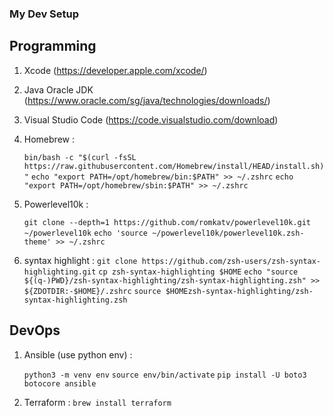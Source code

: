 ### My Dev Setup

## Programming

1. Xcode (https://developer.apple.com/xcode/)

2. Java Oracle JDK (https://www.oracle.com/sg/java/technologies/downloads/)

3. Visual Studio Code (https://code.visualstudio.com/download)

4. Homebrew : 

   `bin/bash -c "$(curl -fsSL https://raw.githubusercontent.com/Homebrew/install/HEAD/install.sh)"`
   `echo "export PATH=/opt/homebrew/bin:$PATH" >> ~/.zshrc`
   `echo "export PATH=/opt/homebrew/sbin:$PATH" >> ~/.zshrc`

5. Powerlevel10k :
   
   `git clone --depth=1 https://github.com/romkatv/powerlevel10k.git ~/powerlevel10k`
   `echo 'source ~/powerlevel10k/powerlevel10k.zsh-theme' >> ~/.zshrc` 

6. syntax highlight :
   `git clone https://github.com/zsh-users/zsh-syntax-highlighting.git`
   `cp zsh-syntax-highlighting $HOME`
   `echo "source ${(q-)PWD}/zsh-syntax-highlighting/zsh-syntax-highlighting.zsh" >> ${ZDOTDIR:-$HOME}/.zshrc`
   `source $HOMEzsh-syntax-highlighting/zsh-syntax-highlighting.zsh`



## DevOps

1. Ansible (use python env) :

   `python3 -m venv env`
   `source env/bin/activate`
   `pip install -U boto3 botocore ansible`

2. Terraform :
   `brew install terraform`
